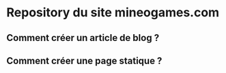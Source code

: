 Repository du site mineogames.com
==================================

## Comment créer un article de blog ?
 
## Comment créer une page statique ?